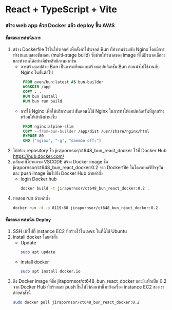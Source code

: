 # React + TypeScript + Vite
### สร้าง web app ด้วย Docker แล้ว deploy ขึ้น AWS
#### ขั้นตอนการดำเนินการ
1. สร้าง Dockerfile ไว้ในโปรเจกต์ เพื่อตั้งค่าโปรเจกต์ Bun ที่ทำงานร่วมกับ Nginx โดยมีการทำงานแบบสองขั้นตอน (multi-stage build) ซึ่งช่วยให้ขนาดของ image ที่ได้มีขนาดเล็กลง และทำงานได้อย่างมีประสิทธิภาพมากขึ้น
   - การสร้างแอปด้วย Bun เป็นการเตรียมและสร้างแอปพลิเคชัน Bun ก่อนนำไปใช้งานกับ Nginx ในขั้นต่อไป
     ```dockerfile
      FROM oven/bun:latest AS bun-builder
      WORKDIR /app
      COPY . .
      RUN bun install
      RUN bun run build
     ```
   - การใช้ Nginx เพื่อให้บริการแอป ขั้นตอนนี้ใช้ Nginx ในการทำให้แอปพลิเคชันที่ถูกสร้างพร้อมให้เข้าถึงผ่านเว็บ
     ```dockerfile
      FROM nginx:alpine-slim
      COPY --from=bun-builder /app/dist /usr/share/nginx/html
      EXPOSE 80
      CMD ["nginx", "-g", "daemon off;"]
     ```
2. ไปสร้าง repository ชื่อ jirapornsor/ct648_bun_react_docker ไว้ที่ Docker Hub https://hub.docker.com/ 
3. กลับมาที่โปรแกรม VSCODE สร้าง Docker image ชื่อ jirapornsor/ct648_bun_react_docker:0.2 จาก Dockerfile ในไดเรกทอรีปัจจุบัน และ push image ขึ้นไปยัง Docker Hub ด้วยคำสั่ง
   - login Docker hub
     ```bash
     docker build -t jirapornsor/ct648_bun_react_docker:0.2 .
     ```
4. ทอสอบ run ด้วยคำสั่ง
   ```bash
   docker run -d -p 8119:80 jirapornsor/ct648_bun_react_docker:0.2
   ```
#### ขั้นตอนการดำเนิน Deploy
1. SSH เข้าไปที่ instance EC2 ที่สร้างไว้ใน aws ในที่นี้ใช้ Ubuntu 
2. install docker โดยคำสั่ง
   - Update 
     ```bash
     sudo apt update
     ```
   - install docker
     ```bash
     sudo apt install docker.io
     ```
3. ดึง Docker image ที่ชื่อ jirapornsor/ct648_bun_react_docker และมีแท็กเป็น 0.2 จาก Docker Hub ที่สร้างและ push ขึ้นไปไว้ก่อนห้านี้มายังเครื่อง instance EC2 ของเรา ด้วยคำสั่งนี้
   ```bash
   sudo docker pull jirapornsor/ct648_bun_react_docker:0.2
   ```
